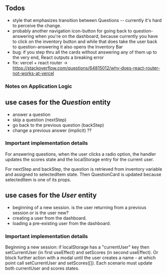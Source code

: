 ## Todos

- style that emphasizes transition between Questions -- currently it's hard to perceive the change.
- probably another navigation icon-button for going back to question-answering when you're on the dashboard, because currently you have to click on the inventory button and while that does take the user back to question-answering it also opens the Inventory Bar
- bug: if you step thru all the cards without answering any of them up to the very end, React outputs a breaking error
- fix: vercel + react router -> https://stackoverflow.com/questions/64815012/why-does-react-router-not-works-at-vercel


### Notes on Application Logic

## use cases for the _Question_ entity

- answer a question
- skip a question (nextStep)
- go back to the previous question (backStep)
- change a previous answer (implicit) ??

### Important implementation details

For answering questions, when the user clicks a radio option, the handler updates the scores state and the localStorage entry for the current user.

For nextStep and backStep, the question is retrieved from inventory variable and assigned to selectedItem state. Then QuestionCard is updated because selectedItem is one of its props.

## use cases for the _User_ entity

- beginning of a new session. is the user returning from a previous session or is the user new?
- creating a user from the dashboard.
- loading a pre-existing user from the dashboard.

### Important implementation details

Beginning a new session: if localStorage has a "currentUser" key then setCurrentUser (in first useEffect) and setScores (in second useEffect). Or block further action with a modal until the user creates a name - at which point call setCurrentUser and setScores([]).
Each scenario must update both currentUser and scores states.
